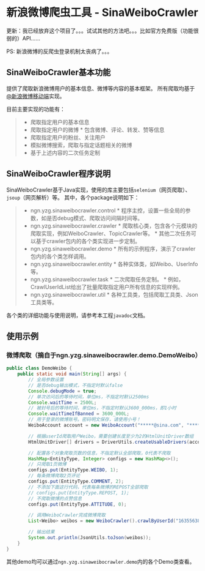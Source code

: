 # 新浪微博爬虫工具 - SinaWeiboCrawler

更新：我已经放弃这个项目了。。。试试其他的方法吧。。。比如官方免费版（功能很弱的）API……

PS: 新浪微博的反爬虫登录机制太丧病了。。。


## SinaWeiboCrawler基本功能
提供了爬取新浪微博用户的基本信息、微博等内容的基本框架。
所有爬取均基于[@新浪微博移动端](http://weibo.cn/)实现。

目前主要实现的功能有：
> * 爬取指定用户的基本信息
> * 爬取指定用户的微博
    * 包含微博、评论、转发、赞等信息
> * 爬取指定用户的粉丝、关注用户
> * 模拟微博搜索，爬取与指定话题相关的微博
> * 基于上述内容的二次任务定制

## SinaWeiboCrawler程序说明
SinaWeiboCrawler基于Java实现，使用的库主要包括`selenium`（网页爬取）、 `jsoup`（网页解析）等。
其中，各个package说明如下：
> * ngn.yzg.sinaweibocrawler.control
    * 程序主控，设置一些全局的参数，如是否debug模式、爬取访问间隔时间等。
> * ngn.yzg.sinaweibocrawler.crawler
    * 爬取核心类，包含各个元模块的爬取实现，例如WeiboCrawler、TopicCrawler等。
    * 其他二次任务可以基于crawler包内的各个类实现进一步定制。
> * ngn.yzg.sinaweibocrawler.demo
    * 所有的示例程序，演示了crawler包内的各个类怎样调用。
> * ngn.yzg.sinaweibocrawler.entity
    * 各种实体类，如Weibo、UserInfo等。
> * ngn.yzg.sinaweibocrawler.task
    * 二次爬取任务定制。
    * 例如，CrawlUserIdList给出了批量爬取指定用户所有信息的实现样例。
> * ngn.yzg.sinaweibocrawler.util
    * 各种工具类，包括爬取工具类、Json工具类等。

各个类的详细功能与使用说明，请参考本工程`javadoc`文档。

## 使用示例
### 微博爬取（摘自于ngn.yzg.sinaweibocrawler.demo.DemoWeibo）

```java
public class DemoWeibo {
    public static void main(String[] args) {
		// 全局参数设置
		// 是否debug输出模式，不指定时默认false
		Console.debugMode = true;
		// 单次访问后的等待时间，单位ms，不指定时默认2500ms
		Console.waitTime = 2500L;
		// 被封号后的等待时间，单位ms，不指定时默认3600_000ms，即1小时
		Console.waitTimeIfBanned = 3600_000L;
		// 用于登录的微博账号。密码明文保存，请使用小号！
		WeiboAccount account = new WeiboAccount("*****@sina.com", "*****");

		// 根据userId爬取用户Weibo，需要创建长度至少为2的HtmlUnitDriver数组
		HtmlUnitDriver[] drivers = DriverUtils.createUsableDrivers(account, 2);

		// 配置各个对象爬取页数的信息，不指定默认全部爬取，0代表不爬取
		HashMap<EntityType, Integer> configs = new HashMap<>();
		// 只爬取1页微博
		configs.put(EntityType.WEIBO, 1);
		// 每条微博爬取2页评论
		configs.put(EntityType.COMMENT, 2);
		// 不添加下面这行代码，代表每条微博的REPOST全部爬取
		// configs.put(EntityType.REPOST, 1);
		// 不爬取微博的点赞信息
		configs.put(EntityType.ATTITUDE, 0);

		// 调用WeiboCrawler完成微博爬取
		List<Weibo> weibos = new WeiboCrawler().crawlByUserId("1635563814", drivers, configs);

		// 输出结果
		System.out.println(JsonUtils.toJson(weibos));
	}
}
```

其他demo均可以通过`ngn.yzg.sinaweibocrawler.demo`内的各个Demo类查看。
